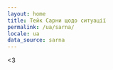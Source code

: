 ```yaml
---
layout: home
title: Тейк Сарни щодо ситуації
permalink: /ua/sarna/
locale: ua
data_source: sarna
---
```


<3
